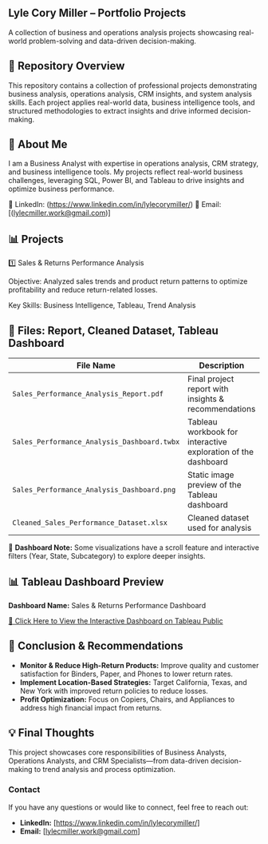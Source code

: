 ## Lyle Cory Miller – Portfolio Projects

A collection of business and operations analysis projects showcasing real-world problem-solving and data-driven decision-making.

## 📂 Repository Overview

This repository contains a collection of professional projects demonstrating business analysis, operations analysis, CRM insights, and system analysis skills. Each project applies real-world data, business intelligence tools, and structured methodologies to extract insights and drive informed decision-making.

## 📌 About Me

I am a Business Analyst with expertise in operations analysis, CRM strategy, and business intelligence tools. My projects reflect real-world business challenges, leveraging SQL, Power BI, and Tableau to drive insights and optimize business performance.

🔗 LinkedIn: (https://www.linkedin.com/in/lylecorymiller/)
📧 Email: [(lylecmiller.work@gmail.com)]

## 📊 Projects

1️⃣ Sales & Returns Performance Analysis

Objective: Analyzed sales trends and product return patterns to optimize profitability and reduce return-related losses.

Key Skills: Business Intelligence, Tableau, Trend Analysis

## 📁 Files: Report, Cleaned Dataset, Tableau Dashboard

| File Name                                    | Description                                                            |
|---------------------------------------------|------------------------------------------------------------------------|
| `Sales_Performance_Analysis_Report.pdf`      | Final project report with insights & recommendations                   |
| `Sales_Performance_Analysis_Dashboard.twbx`  | Tableau workbook for interactive exploration of the dashboard          |
| `Sales_Performance_Analysis_Dashboard.png`   | Static image preview of the Tableau dashboard                          |
| `Cleaned_Sales_Performance_Dataset.xlsx`     | Cleaned dataset used for analysis                                      |

🔹 **Dashboard Note:** Some visualizations have a scroll feature and interactive filters (Year, State, Subcategory) to explore deeper insights.

## 📊 Tableau Dashboard Preview
**Dashboard Name:** Sales & Returns Performance Dashboard

[🔗 Click Here to View the Interactive Dashboard on Tableau Public](https://public.tableau.com/app/profile/lyle.cory.miller/viz/Sales_Performance_Analysis_Dashboard/SalesReturnsPerformanceDashboard)



## 📌 Conclusion & Recommendations

- **Monitor & Reduce High-Return Products:** Improve quality and customer satisfaction for Binders, Paper, and Phones to lower return rates.
- **Implement Location-Based Strategies:** Target California, Texas, and New York with improved return policies to reduce losses.
- **Profit Optimization:** Focus on Copiers, Chairs, and Appliances to address high financial impact from returns.

## 💡 Final Thoughts

This project showcases core responsibilities of Business Analysts, Operations Analysts, and CRM Specialists—from data-driven decision-making to trend analysis and process optimization.

### Contact
If you have any questions or would like to connect, feel free to reach out:

- **LinkedIn:** [https://www.linkedin.com/in/lylecorymiller/]
- **Email:** [lylecmiller.work@gmail.com]
